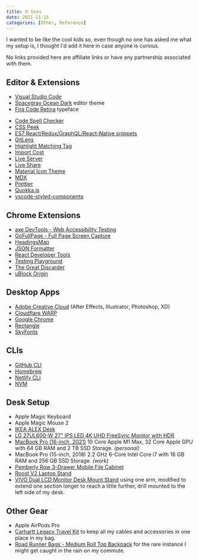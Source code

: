 ```yaml
---
title: 🤓 Uses
date: 2021-11-15
categories: [Other, Reference]
---
```


I wanted to be like the cool kids so, even though no one has asked me what my setup is, I thought I'd add it here in case anyone is curious.

<aside class="callout">

No links provided here are affiliate links or have any partnership associated with them.

</aside>

## Editor & Extensions

- [Visual Studio Code](https://code.visualstudio.com/)
- [Spacegray Ocean Dark](https://marketplace.visualstudio.com/items?itemName=ionutvmi.spacegray-vscode) editor theme
- [Fira Code Retina](https://github.com/tonsky/FiraCode) typeface

* [Code Spell Checker](https://marketplace.visualstudio.com/items?itemName=streetsidesoftware.code-spell-checker)
* [CSS Peek](https://marketplace.visualstudio.com/items?itemName=pranaygp.vscode-css-peek)
* [ES7 React/Redux/GraphQL/React-Native snippets](https://marketplace.visualstudio.com/items?itemName=dsznajder.es7-react-js-snippets)
* [GitLens](https://marketplace.visualstudio.com/items?itemName=eamodio.gitlens)
* [Highlight Matching Tag](https://marketplace.visualstudio.com/items?itemName=vincaslt.highlight-matching-tag)
* [Import Cost](https://marketplace.visualstudio.com/items?itemName=wix.vscode-import-cost)
* [Live Server](https://marketplace.visualstudio.com/items?itemName=ritwickdey.LiveServer)
* [Live Share](https://marketplace.visualstudio.com/items?itemName=MS-vsliveshare.vsliveshare)
* [Material Icon Theme](https://marketplace.visualstudio.com/items?itemName=PKief.material-icon-theme)
* [MDX](https://marketplace.visualstudio.com/items?itemName=silvenon.mdx)
* [Prettier](https://marketplace.visualstudio.com/items?itemName=esbenp.prettier-vscode)
* [Quokka.js](https://marketplace.visualstudio.com/items?itemName=WallabyJs.quokka-vscode)
* [vscode-styled-components](https://marketplace.visualstudio.com/items?itemName=styled-components.vscode-styled-components)

## Chrome Extensions

- [axe DevTools - Web Accessibility Testing](https://chrome.google.com/webstore/detail/axe-devtools-web-accessib/lhdoppojpmngadmnindnejefpokejbdd)
- [GoFullPage - Full Page Screen Capture](https://chrome.google.com/webstore/detail/gofullpage-full-page-scre/fdpohaocaechififmbbbbbknoalclacl)
- [HeadingsMap](https://chrome.google.com/webstore/detail/headingsmap/flbjommegcjonpdmenkdiocclhjacmbi)
- [JSON Formatter](https://chrome.google.com/webstore/detail/json-formatter/bcjindcccaagfpapjjmafapmmgkkhgoa)
- [React Developer Tools](https://chrome.google.com/webstore/detail/react-developer-tools/fmkadmapgofadopljbjfkapdkoienihi)
- [Testing Playground](https://chrome.google.com/webstore/detail/testing-playground/hejbmebodbijjdhflfknehhcgaklhano)
- [The Great Discarder](https://chrome.google.com/webstore/detail/the-great-discarder/jlipbpadkjcklpeiajndiijbeieicbdh)
- [uBlock Origin](https://chrome.google.com/webstore/detail/ublock-origin/cjpalhdlnbpafiamejdnhcphjbkeiagm)

## Desktop Apps

- [Adobe Creative Cloud](https://www.adobe.com/creativecloud.html) (After Effects, Illustrator, Photoshop, XD)
- [Cloudflare WARP](https://1.1.1.1/)
- [Google Chrome](https://www.google.com/chrome/)
- [Rectangle](https://rectangleapp.com)
- [SkyFonts](https://www.fonts.com/web-fonts/google)

## CLIs

- [GitHub CLI](https://cli.github.com/)
- [Homebrew](https://brew.sh/)
- [Netlify CLI](https://cli.netlify.com/)
- [NVM](https://github.com/nvm-sh/nvm)

## Desk Setup

- Apple Magic Keyboard
- Apple Magic Mouse 2
- [IKEA ALEX Desk](https://www.ikea.com/us/en/p/alex-desk-white-40260717/)
- [LG 27UL600-W 27" IPS LED 4K UHD FreeSync Monitor with HDR](https://www.bestbuy.com/site/lg-27ul600-w-27-ips-led-4k-uhd-freesync-monitor-with-hdr-silver-white/6329956.p?skuId=6329956)
- [MacBook Pro (16-inch, 2021)](https://www.apple.com/macbook-pro-14-and-16/) 10 Core Apple M1 Max, 32 Core Apple GPU with 64 GB RAM and 2 TB SSD Storage. _(personal)_
- MacBook Pro (15-inch, 2018) 2.2 GHz 6-Core Intel Core i7 with 16 GB RAM and 256 GB SSD Storage. _(work)_
- [Pemberly Row 3-Drawer Mobile File Cabinet](https://us.amazon.com/Pemberly-Row-Anti-tilt-Mechanism-Assembled/dp/B082FSR1HW)
- [Roost V2 Laptop Stand](https://www.amazon.com/dp/B01C9KG8IG)
- [VIVO Dual LCD Monitor Desk Mount Stand](https://www.amazon.com/dp/B009S750LA) using one arm, modified to extend one section longer to reach a little further, drill mounted to the left side of my desk.

## Other Gear

- Apple AirPods Pro
- [Carhartt Legacy Travel Kit](https://www.amazon.com/Carhartt-Legacy-Travel-Kit-Brown/dp/B00SV72EWQ) to keep all my cables and accessories in one place in my bag.
- [Road Runner Bags - Medium Roll Top Backpack](https://roadrunnerbags.us/products/medium-roll-top) for the rare instance I might get caught in the rain on my commute.
